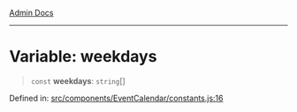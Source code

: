 [Admin Docs](/)

***

# Variable: weekdays

> `const` **weekdays**: `string`[]

Defined in: [src/components/EventCalendar/constants.js:16](https://github.com/hustlernik/talawa-admin/blob/fe326ed17e0fa5ad916ff9f383f63b5d38aedc7b/src/components/EventCalendar/constants.js#L16)
